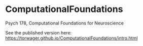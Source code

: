# ComputationalFoundations
Psych 178, Computational Foundations for Neuroscience

See the published version here:
https://torwager.github.io/ComputationalFoundations/intro.html
